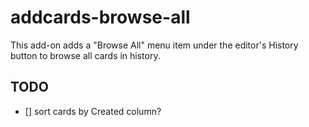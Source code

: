 # addcards-browse-all

This add-on adds a "Browse All" menu item under the editor's History button to browse all cards in history.

## TODO
- [] sort cards by Created column?
